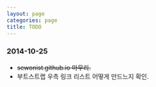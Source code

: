 ```yaml
---
layout: page
categories: page
title: TODO
---
```


### 2014-10-25

* <s>sewonist.github.io 마무리.</s>
* 부트스트랩 우측 링크 리스트 어떻게 만드느지 확인.